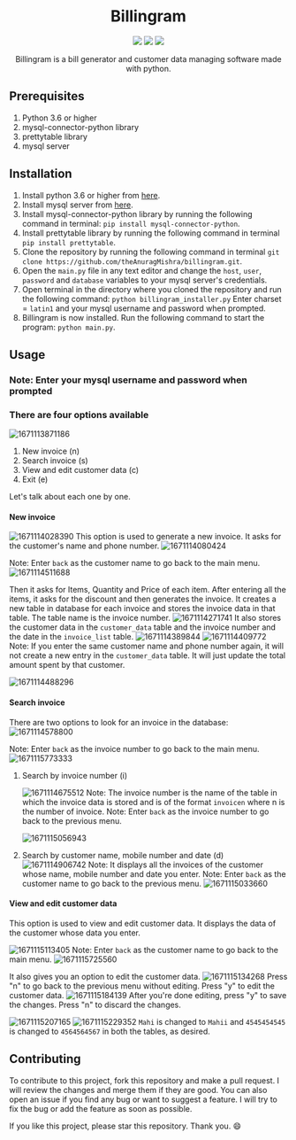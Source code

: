 <div align=center><h1>Billingram</h1>
<a href="https://twitter.com/GiuocoPianoSimp"><img src="https://img.shields.io/twitter/follow/GiuocoPianoSimp?style=social"></a>
<a href="https://discord.gg/nhzEgqwBwp"><img src="https://img.shields.io/discord/947433833660317706?label=Discord&style=social"></a>
<a href="https://www.youtube.com/channel/UC9DloEs6b9xLwtQQTe0F32g"><img src="https://img.shields.io/youtube/channel/subscribers/UC9DloEs6b9xLwtQQTe0F32g?label=YouTube&style=social"></a>
<p>
Billingram is a bill generator and customer data managing software made with python.
</p>
</div>

## Prerequisites

1. Python 3.6 or higher
2. mysql-connector-python library
3. prettytable library
4. mysql server

## Installation

1. Install python 3.6 or higher from [here](https://www.python.org/downloads/).
2. Install mysql server from [here](https://dev.mysql.com/downloads/mysql/).
3. Install mysql-connector-python library by running the following command in terminal:
   `pip install mysql-connector-python`.
4. Install prettytable library by running the following command in terminal
   `pip install prettytable`.
5. Clone the repository by running the following command in terminal
   `git clone https://github.com/theAnuragMishra/billingram.git`.
6. Open the `main.py` file in any text editor and change the `host`, `user`, `password` and `database` variables to your mysql server's credentials.
7. Open terminal in the directory where you cloned the repository and run the following command:
   `python billingram_installer.py`
   Enter charset = `latin1` and your mysql username and password when prompted.
8. Billingram is now installed. Run the following command to start the program:
   `python main.py`.

## Usage

### Note: Enter your mysql username and password when prompted

### There are four options available

![1671113871186](image/readme/1671113871186.png)

1. New invoice (n)
2. Search invoice (s)
3. View and edit customer data (c)
4. Exit (e)

Let's talk about each one by one.

#### New invoice

![1671114028390](image/readme/1671114028390.png)
This option is used to generate a new invoice. It asks for the customer's name and phone number.
![1671114080424](image/readme/1671114080424.png)

Note: Enter `back` as the customer name to go back to the main menu.
![1671114511688](image/readme/1671114511688.png)

Then it asks for Items, Quantity and Price of each item. After entering all the items, it asks for the discount and then generates the invoice.
It creates a new table in database for each invoice and stores the invoice data in that table. The table name is the invoice number.
![1671114271741](image/readme/1671114271741.png)
It also stores the customer data in the `customer_data` table and the invoice number and the date in the `invoice_list` table.
![1671114389844](image/readme/1671114389844.png)
![1671114409772](image/readme/1671114409772.png)
Note: If you enter the same customer name and phone number again, it will not create a new entry in the `customer_data` table. It will just update the total amount spent by that customer.

![1671114488296](image/readme/1671114488296.png)

#### Search invoice

There are two options to look for an invoice in the database:
![1671114578800](image/readme/1671114578800.png)

Note: Enter `back` as the invoice number to go back to the main menu.
![1671115773333](image/readme/1671115773333.png)

1. Search by invoice number (i)

   ![1671114675512](image/readme/1671114675512.png)
   Note: The invoice number is the name of the table in which the invoice data is stored and is of the format `invoicen` where n is the number of invoice.
   Note: Enter `back` as the invoice number to go back to the previous menu.

   ![1671115056943](image/readme/1671115056943.png)

2. Search by customer name, mobile number and date (d)
   ![1671114906742](image/readme/1671114906742.png)
   Note: It displays all the invoices of the customer whose name, mobile number and date you enter.
   Note: Enter `back` as the customer name to go back to the previous menu.
   ![1671115033660](image/readme/1671115033660.png)

#### View and edit customer data

This option is used to view and edit customer data. It displays the data of the customer whose data you enter.

![1671115113405](image/readme/1671115113405.png)
Note: Enter `back` as the customer name to go back to the main menu.
![1671115725560](image/readme/1671115725560.png)

It also gives you an option to edit the customer data.
![1671115134268](image/readme/1671115134268.png)
Press "n" to go back to the previous menu without editing. Press "y" to edit the customer data.
![1671115184139](image/readme/1671115184139.png)
After you're done editing, press "y" to save the changes. Press "n" to discard the changes.

![1671115207165](image/readme/1671115207165.png)
![1671115229352](image/readme/1671115229352.png)
`Mahi` is changed to `Mahii` and `4545454545` is changed to `4564564567` in both the tables, as desired.

## Contributing

To contribute to this project, fork this repository and make a pull request. I will review the changes and merge them if they are good. You can also open an issue if you find any bug or want to suggest a feature. I will try to fix the bug or add the feature as soon as possible.

If you like this project, please star this repository. Thank you. :smile:
